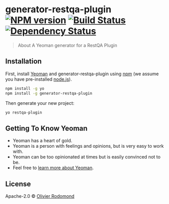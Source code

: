 # generator-restqa-plugin [![NPM version][npm-image]][npm-url] [![Build Status][travis-image]][travis-url] [![Dependency Status][daviddm-image]][daviddm-url]
> About A Yeoman generator for a RestQA Plugin

## Installation

First, install [Yeoman](http://yeoman.io) and generator-restqa-plugin using [npm](https://www.npmjs.com/) (we assume you have pre-installed [node.js](https://nodejs.org/)).

```bash
npm install -g yo
npm install -g generator-restqa-plugin
```

Then generate your new project:

```bash
yo restqa-plugin
```

## Getting To Know Yeoman

 * Yeoman has a heart of gold.
 * Yeoman is a person with feelings and opinions, but is very easy to work with.
 * Yeoman can be too opinionated at times but is easily convinced not to be.
 * Feel free to [learn more about Yeoman](http://yeoman.io/).

## License

Apache-2.0 © [Olivier Rodomond]()


[npm-image]: https://badge.fury.io/js/generator-restqa-plugin.svg
[npm-url]: https://npmjs.org/package/generator-restqa-plugin
[travis-image]: https://travis-ci.com/restqa/generator-restqa-plugin.svg?branch=master
[travis-url]: https://travis-ci.com/restqa/generator-restqa-plugin
[daviddm-image]: https://david-dm.org/restqa/generator-restqa-plugin.svg?theme=shields.io
[daviddm-url]: https://david-dm.org/restqa/generator-restqa-plugin
